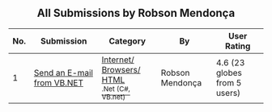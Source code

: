 ﻿<div align="center">

## All Submissions by Robson Mendonça

</div>

No.  | Submission | Category | By   | User Rating
---- | ---------- | -------- | ---- | -----------
1 | [Send an E\-mail from VB\.NET<br />](https://github.com/Planet-Source-Code/robson-mendon-a-send-an-e-mail-from-vb-net__10-368) | [Internet/ Browsers/ HTML<br /><sup>.Net (C#, VB.net)</sup>](../ByCategory/internet-browsers-html__10-9.md) | Robson Mendonça | 4.6 (23 globes from 5 users)

